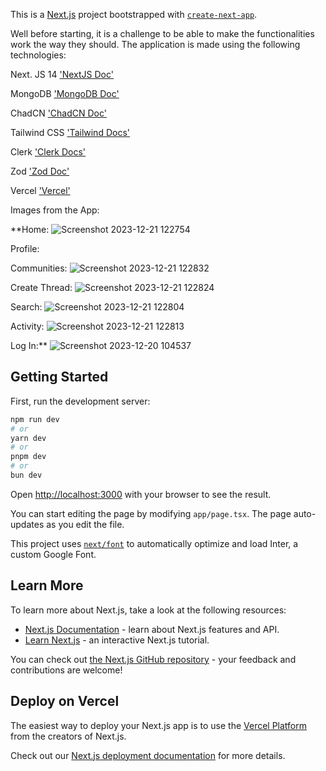 This is a [Next.js](https://nextjs.org/) project bootstrapped with [`create-next-app`](https://github.com/vercel/next.js/tree/canary/packages/create-next-app).


Well before starting, it is a challenge to be able to make the functionalities work the way they should. The application is made using the following technologies:

Next. JS 14 ['NextJS Doc'](https://nextjs.org/docs)

MongoDB ['MongoDB Doc'](https://www.mongodb.com/docs/atlas/)

ChadCN ['ChadCN Doc'](https://ui.shadcn.com/docs)

Tailwind CSS ['Tailwind Docs'](https://tailwindcss.com/docs/installation/using-postcss)

Clerk ['Clerk Docs'](https://clerk.com/docs/quickstarts/nextjs)

Zod ['Zod Doc'](https://zod.dev/)

Vercel ['Vercel'](https://vercel.com/)


Images from the App:

**Home:
![Screenshot 2023-12-21 122754](https://github.com/Elswee13/threads_app/assets/77897104/55343f48-970c-4296-b376-1824dbb00768)

Profile:

Communities:
![Screenshot 2023-12-21 122832](https://github.com/Elswee13/threads_app/assets/77897104/b4cc3772-5a20-4e24-9abc-300e396838b8)

Create Thread:
![Screenshot 2023-12-21 122824](https://github.com/Elswee13/threads_app/assets/77897104/fc832bca-0ccd-4253-b2c2-b010c3e634ac)

Search:
![Screenshot 2023-12-21 122804](https://github.com/Elswee13/threads_app/assets/77897104/995c755e-ccdf-42c7-9499-352b6be271a2)

Activity:
![Screenshot 2023-12-21 122813](https://github.com/Elswee13/threads_app/assets/77897104/0e647a9a-e570-4a39-b35b-f373927f798b)

Log In:**
![Screenshot 2023-12-20 104537](https://github.com/Elswee13/threads_app/assets/77897104/f9965e88-f8b1-43c8-8fbf-ae2ee94d59cb)



## Getting Started

First, run the development server:

```bash
npm run dev
# or
yarn dev
# or
pnpm dev
# or
bun dev
```

Open [http://localhost:3000](http://localhost:3000) with your browser to see the result.

You can start editing the page by modifying `app/page.tsx`. The page auto-updates as you edit the file.

This project uses [`next/font`](https://nextjs.org/docs/basic-features/font-optimization) to automatically optimize and load Inter, a custom Google Font.

## Learn More

To learn more about Next.js, take a look at the following resources:

- [Next.js Documentation](https://nextjs.org/docs) - learn about Next.js features and API.
- [Learn Next.js](https://nextjs.org/learn) - an interactive Next.js tutorial.

You can check out [the Next.js GitHub repository](https://github.com/vercel/next.js/) - your feedback and contributions are welcome!

## Deploy on Vercel

The easiest way to deploy your Next.js app is to use the [Vercel Platform](https://vercel.com/new?utm_medium=default-template&filter=next.js&utm_source=create-next-app&utm_campaign=create-next-app-readme) from the creators of Next.js.

Check out our [Next.js deployment documentation](https://nextjs.org/docs/deployment) for more details.
